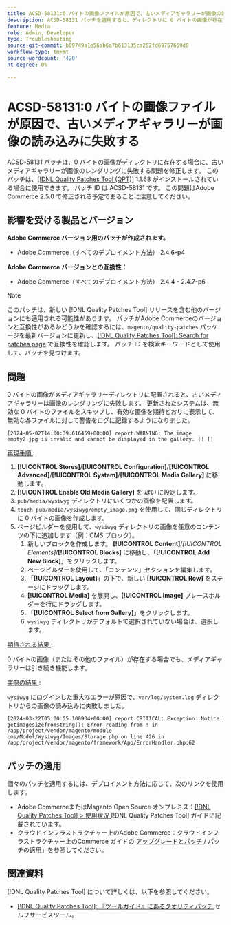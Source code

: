 ```yaml
---
title: ACSD-58131:0 バイトの画像ファイルが原因で、古いメディアギャラリーが画像の読み込みに失敗する
description: ACSD-58131 パッチを適用すると、ディレクトリに 0 バイトの画像が存在する場合に、古い Media Gallery で画像をレンダリングできないAdobe Commerceの問題を修正できます。
feature: Media
role: Admin, Developer
type: Troubleshooting
source-git-commit: b09749a1e56ab6a7b613135ca252fd69757669d0
workflow-type: tm+mt
source-wordcount: '420'
ht-degree: 0%

---
```



# ACSD-58131:0 バイトの画像ファイルが原因で、古いメディアギャラリーが画像の読み込みに失敗する

ACSD-58131 パッチは、0 バイトの画像がディレクトリに存在する場合に、古いメディアギャラリーが画像のレンダリングに失敗する問題を修正します。 このパッチは、[[!DNL Quality Patches Tool (QPT)]](/help/tools/quality-patches-tool/quality-patches-tool-to-self-serve-quality-patches.md) 1.1.68 がインストールされている場合に使用できます。 パッチ ID は ACSD-58131 です。 この問題はAdobe Commerce 2.5.0 で修正される予定であることに注意してください。

## 影響を受ける製品とバージョン

**Adobe Commerce バージョン用のパッチが作成されます。**

* Adobe Commerce（すべてのデプロイメント方法） 2.4.6-p4

**Adobe Commerce バージョンとの互換性：**

* Adobe Commerce（すべてのデプロイメント方法） 2.4.4 - 2.4.7-p6

>[!NOTE]
>
>このパッチは、新しい [!DNL Quality Patches Tool] リリースを含む他のバージョンにも適用される可能性があります。 パッチがAdobe Commerceのバージョンと互換性があるかどうかを確認するには、`magento/quality-patches` パッケージを最新バージョンに更新し、[[!DNL Quality Patches Tool]: Search for patches page](https://experienceleague.adobe.com/tools/commerce-quality-patches/index.html) で互換性を確認します。 パッチ ID を検索キーワードとして使用して、パッチを見つけます。

## 問題

0 バイトの画像がメディアギャラリーディレクトリに配置されると、古いメディアギャラリーは画像のレンダリングに失敗します。 更新されたシステムは、無効な 0 バイトのファイルをスキップし、有効な画像を期待どおりに表示して、無効な各ファイルに対して警告をログに記録するようになりました。

```
[2024-05-02T14:00:39.616459+00:00] report.WARNING: The image empty2.jpg is invalid and cannot be displayed in the gallery. [] []
```

<u> 再現手順 </u>:

1. **[!UICONTROL Stores]**/**[!UICONTROL Configuration]**/**[!UICONTROL Advanced]**/**[!UICONTROL System]**/**[!UICONTROL Media Gallery]** に移動します。
1. **[!UICONTROL Enable Old Media Gallery]** を *はい* に設定します。
1. `pub/media/wysiwyg` ディレクトリにいくつかの画像を配置します。
1. `touch pub/media/wysiwyg/empty_image.png` を使用して、同じディレクトリに 0 バイトの画像を作成します。
1. ページビルダーを使用して、`wysiwyg` ディレクトリの画像を任意のコンテンツの下に追加します（例：CMS ブロック）。
   1. 新しいブロックを作成します。 **[!UICONTROL Content]**/*[!UICONTROL Elements]*/**[!UICONTROL Blocks]** に移動し、「**[!UICONTROL Add New Block]**」をクリックします。
   1. ページビルダーを使用して、「コンテンツ」セクションを編集します。
   1. 「**[!UICONTROL Layout]**」の下で、新しい **[!UICONTROL Row]** をステージにドラッグします。
   1. **[!UICONTROL Media]** を展開し、**[!UICONTROL Image]** プレースホルダーを行にドラッグします。
   1. 「**[!UICONTROL Select from Gallery]**」をクリックします。
   1. `wysiwyg` ディレクトリがデフォルトで選択されていない場合は、選択します。

<u> 期待される結果 </u>:

0 バイトの画像（またはその他のファイル）が存在する場合でも、メディアギャラリーは引き続き機能します。

<u> 実際の結果 </u>:

`wysiwyg` にログインした重大なエラーが原因で、`var/log/system.log` ディレクトリからの画像の読み込みに失敗しました。

```
[2024-03-22T05:00:55.100934+00:00] report.CRITICAL: Exception: Notice: getimagesizefromstring(): Error reading from ! in /app/project/vendor/magento/module-cms/Model/Wysiwyg/Images/Storage.php on line 426 in /app/project/vendor/magento/framework/App/ErrorHandler.php:62
```

## パッチの適用

個々のパッチを適用するには、デプロイメント方法に応じて、次のリンクを使用します。

* Adobe CommerceまたはMagento Open Source オンプレミス：[[!DNL Quality Patches Tool] > 使用状況 ](/help/tools/quality-patches-tool/usage.md)[!DNL Quality Patches Tool] ガイドに記載されています。
* クラウドインフラストラクチャー上のAdobe Commerce：クラウドインフラストラクチャー上のCommerce ガイドの [ アップグレードとパッチ ](https://experienceleague.adobe.com/docs/commerce-cloud-service/user-guide/develop/upgrade/apply-patches.html)/ パッチの適用」を参照してください。

## 関連資料

[!DNL Quality Patches Tool] について詳しくは、以下を参照してください。

* [[!DNL Quality Patches Tool]: 『ツールガイド』にあるクオリティパッチ ](/help/tools/quality-patches-tool/quality-patches-tool-to-self-serve-quality-patches.md) セルフサービスツール。
